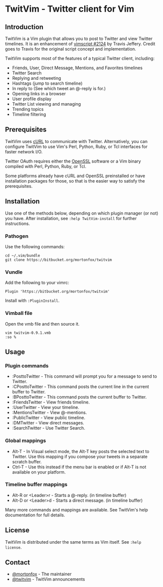 # TwitVim - Twitter client for Vim

## Introduction

TwitVim is a Vim plugin that allows you to post to Twitter and view Twitter
timelines. It is an enhancement of [vimscript #2124](http://www.vim.org/scripts/script.php?script\_id=2124)
by Travis Jeffery. Credit goes to Travis for the original script concept and implementation.

TwitVim supports most of the features of a typical Twitter client, including:

- Friends, User, Direct Message, Mentions, and Favorites timelines
- Twitter Search
- Replying and retweeting
- Hashtags (jump to search timeline)
- In reply to (See which tweet an @-reply is for.)
- Opening links in a browser
- User profile display
- Twitter List viewing and managing
- Trending topics
- Timeline filtering

## Prerequisites

TwitVim uses [cURL](http://curl.haxx.se/) to communicate with Twitter.
Alternatively, you can configure TwitVim to use Vim's Perl, Python, Ruby, or
Tcl interfaces for faster network I/O.

Twitter OAuth requires either the [OpenSSL](http://www.openssl.org/)
software or a Vim binary compiled with Perl, Python, Ruby, or Tcl.

Some platforms already have cURL and OpenSSL preinstalled or have
installation packages for those, so that is the easier way to satisfy the
prerequisites.

## Installation

Use one of the methods below, depending on which plugin manager (or not)
you have. After installation, see ```:help TwitVim-install``` for
further instructions.

### Pathogen

Use the following commands:

    cd ~/.vim/bundle
    git clone https://bitbucket.org/mortonfox/twitvim

### Vundle

Add the following to your vimrc:

    Plugin 'https://bitbucket.org/mortonfox/twitvim'

Install with ```:PluginInstall```.

### Vimball file

Open the vmb file and then source it.

    vim twitvim-0.9.1.vmb
    :so %

## Usage

### Plugin commands

- :PosttoTwitter - This command will prompt you for a message to send to Twitter.
- :CPosttoTwitter - This command posts the current line in the current buffer
  to Twitter.
- :BPosttoTwitter - This command posts the current buffer to Twitter.
- :FriendsTwitter - View friends timeline.
- :UserTwitter - View your timeline.
- :MentionsTwitter - View @-mentions.
- :PublicTwitter - View public timeline.
- :DMTwitter - View direct messages.
- :SearchTwitter - Use Twitter Search.

### Global mappings

- Alt-T - In Visual select mode, the Alt-T key posts the selected text to
  Twitter. Use this mapping if you compose your tweets in a separate
  scratch buffer.
- Ctrl-T - Use this instead if the menu bar is enabled or if Alt-T is not
  available on your platform.

### Timeline buffer mappings

- Alt-R or <Leader\>r - Starts a @-reply. (in timeline buffer)
- Alt-D or <Leader\>d - Starts a direct message. (in timeline buffer)

Many more commands and mappings are available.
See TwitVim's help documentation for full details.

## License

TwitVim is distributed under the same terms as Vim itself.
See ```:help license```.

## Contact

- [@mortonfox](https://twitter.com/mortonfox) - The maintainer
- [@twitvim](https://twitter.com/twitvim) - TwitVim announcements
